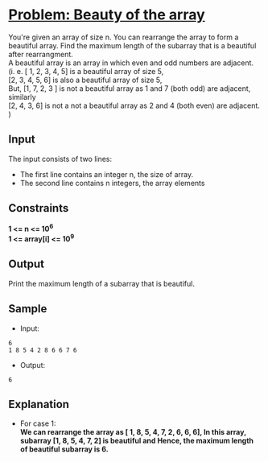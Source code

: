 # [Problem: Beauty of the array](https://my.newtonschool.co/playground/code/lgrvnkg4dhez)

You're given an array of size n. You can rearrange the array to form a beautiful array. Find the maximum length of the subarray that is a beautiful after rearrangment. <br>
A beautiful array is an array in which even and odd numbers are adjacent. <br>
(i. e. [ 1, 2, 3, 4, 5] is a beautiful array of size 5, <br>
[2, 3, 4, 5, 6] is also a beautiful array of size 5, <br>
But, [1, 7, 2, 3 ] is not a beautiful array as 1 and 7 (both odd) are adjacent, similarly <br>
[2, 4, 3, 6] is not a not a beautiful array as 2 and 4 (both even) are adjacent. ) <br>

## Input

The input consists of two lines:
- The first line contains an integer n, the size of array.
- The second line contains n integers, the array elements

## Constraints

**1 <= n <= 10<sup>6</sup> <br>
1 <= array[i] <= 10<sup>9</sup>**
## Output

Print the maximum length of a subarray that is beautiful.

## Sample

- Input:
```
6
1 8 5 4 2 8 6 6 7 6
```

- Output:
```
6
```

## Explanation

- For case 1: <br> **We can rearrange the array as [ 1, 8, 5, 4, 7, 2, 6, 6, 6], In this array, subarray [1, 8, 5, 4, 7, 2] is beautiful and
Hence, the maximum length of beautiful subarray is 6.**
